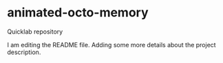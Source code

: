 # animated-octo-memory
Quicklab repository

I am editing the README file. Adding some more details about the project description.
